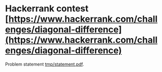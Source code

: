 # Hackerrank contest [https://www.hackerrank.com/challenges/diagonal-difference](https://www.hackerrank.com/challenges/diagonal-difference)

Problem statement [tmp/statement.pdf](tmp/statement.pdf).

